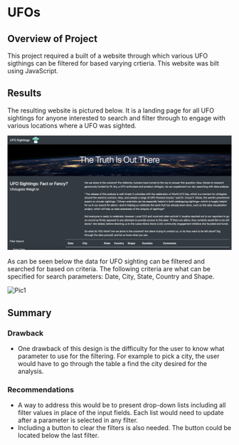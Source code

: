 # UFOs

## Overview of Project 

This project required a built of a website through which various UFO sigthings can be filtered for based varying crtieria. This website was bilt using JavaScript. 

## Results 

The resulting website is pictured below. It is a landing page for all UFO sightings for anyone interested to search and filter through to engage with various locations where a UFO was sighted. 

![Pic1](https://github.com/msha789/UFOs/blob/0fb99b9aff5bb9019949f7b861c07e4db8ea1233/Screen%20Shot%202022-03-19%20at%2011.44.10%20AM.png)

As can be seen below the data for UFO sighting can be filtered and searched for based on criteria. The following criteria are what can be specified for search parameters: Date, City, State, Country and Shape. 

![Pic1]()

## Summary 

### Drawback 
- One drawback of this design is the difficulty for the user to know what parameter to use for the filtering. For example to pick a city, the user would have to go through the table a find the city desired for the analysis. 

### Recommendations 
- A way to address this would be to present drop-down lists including all filter values in place of the input fields. Each list would need to update after a parameter is selected in any filter.
- Including a button to clear the filters is also needed. The button could be located below the last filter.
